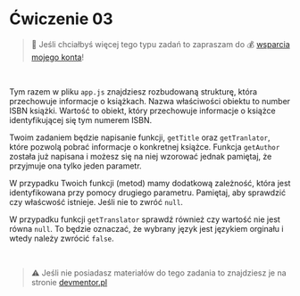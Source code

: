# Ćwiczenie 03

> :loudspeaker: Jeśli chciałbyś więcej tego typu zadań to zapraszam do :moneybag: [wsparcia mojego konta](https://github.com/sponsors/devmentor-pl)!

&nbsp;

Tym razem w pliku `app.js` znajdziesz rozbudowaną strukturę, która przechowuje informacje o książkach. Nazwa właściwości obiektu to number ISBN książki. Wartość to obiekt, który przechowuje informacje o książce identyfikującej się tym numerem ISBN.

Twoim zadaniem będzie napisanie funkcji, `getTitle` oraz `getTranlator`, które pozwolą pobrać informacje o konkretnej książce. Funkcja `getAuthor` została już napisana i możesz się na niej wzorować jednak pamiętaj, że przyjmuje ona tylko jeden parametr.

W przypadku Twoich funkcji (metod) mamy dodatkową zależność, która jest identyfikowana przy pomocy drugiego parametru. Pamiętaj, aby sprawdzić czy właścwość istnieje. Jeśli nie to zwróć `null`.

W przypadku funkcji `getTranslator` sprawdź również czy wartość nie jest równa `null`. To będzie oznaczać, że wybrany język jest językiem orginału i wtedy należy zwrócić `false`.


&nbsp;

> :warning: Jeśli nie posiadasz materiałów do tego zadania to znajdziesz je na stronie [devmentor.pl](https://devmentor.pl/p/js-basics/)
